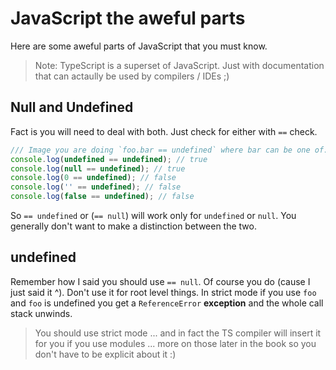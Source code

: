 # JavaScript the aweful parts

Here are some aweful parts of JavaScript that you must know. 

> Note: TypeScript is a superset of JavaScript. Just with documentation that can actaully be used by compilers / IDEs ;) 

## Null and Undefined 

Fact is you will need to deal with both. Just check for either with `==` check. 

```ts
/// Image you are doing `foo.bar == undefined` where bar can be one of:
console.log(undefined == undefined); // true
console.log(null == undefined); // true
console.log(0 == undefined); // false
console.log('' == undefined); // false
console.log(false == undefined); // false
```
So `== undefined` or (`== null`) will work only for `undefined` or `null`. You generally don't want to make a distinction between the two.

## undefined

Remember how I said you should use `== null`. Of course you do (cause I just said it ^). Don't use it for root level things. In strict mode if you use `foo` and `foo` is undefined you get a `ReferenceError` **exception** and the whole call stack unwinds.

> You should use strict mode ... and in fact the TS compiler will insert it for you if you use modules ... more on those later in the book so you don't have to be explicit about it :)

